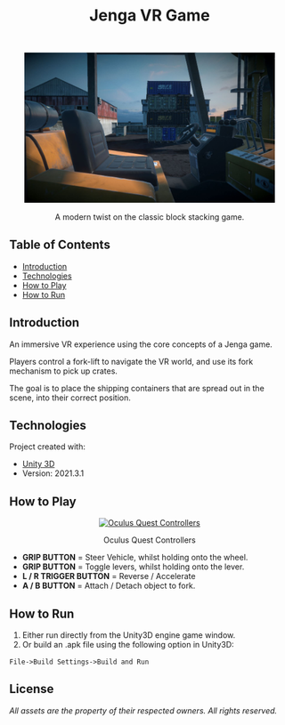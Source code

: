 <h1 align="center"> Jenga VR Game</h1> <br>
<p align="center">
  <a href="https://github.com/BertaF/uol-VR-Game/blob/main/JengaVR.JPG">
    <img alt="JengaVR Game Scene" title="JengaVR Game" src="https://github.com/BertaF/uol-VR-Game/blob/main/JengaVR.JPG" width="450">
  </a>
</p>

<p align="center">
  A modern twist on the classic block stacking game.
</p>

<!-- START doctoc generated TOC please keep comment here to allow auto update -->
<!-- DON'T EDIT THIS SECTION, INSTEAD RE-RUN doctoc TO UPDATE -->
## Table of Contents

* [Introduction](#introduction)
* [Technologies](#technologies)
* [How to Play](#how-to-play)
* [How to Run](#how-to-run)

<!-- END doctoc generated TOC please keep comment here to allow auto update -->

## Introduction

An immersive VR experience using the core concepts of a Jenga game. 

Players control a fork-lift to navigate the VR world, and use its fork mechanism to pick up crates.

The goal is to place the shipping containers that are spread out in the scene, into their correct position.

## Technologies
Project created with:
* <a href="https://unity.com/">Unity 3D</a>
* Version: 2021.3.1

## How to Play

<p align="center">
  <a href="https://github.com/BertaF/uol-VR-Game/blob/main/JengaVR.JPG">
    <img alt="Oculus Quest Controllers" title="Controllers Button Mapping" src="https://docs.microsoft.com/en-us/windows/mixed-reality/altspace-vr/getting-started/images/quest2-controls.svg" width="550">
  </a>
</p>

<p align="center">
  Oculus Quest Controllers
</p>

<ul>
  <li><b>GRIP BUTTON</b> = Steer Vehicle, whilst holding onto the wheel.</li>
  <li><b>GRIP BUTTON</b> = Toggle levers, whilst holding onto the lever.</li>
    <li><b>L / R TRIGGER BUTTON</b> = Reverse / Accelerate</li>
  <li><b>A / B BUTTON</b> = Attach / Detach object to fork.</li>
</ul>

## How to Run
1. Either run directly from the Unity3D engine game window.
2. Or build an .apk file using the following option in Unity3D:
```
File->Build Settings->Build and Run
```

## License

*All assets are the property of their respected owners. All rights reserved.*

